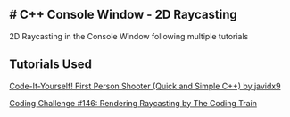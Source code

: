 ## # C++ Console Window - 2D Raycasting
2D Raycasting in the Console Window following multiple tutorials
## Tutorials Used
[Code-It-Yourself! First Person Shooter (Quick and Simple C++) by javidx9](https://youtu.be/xW8skO7MFYw)

[Coding Challenge #146: Rendering Raycasting by The Coding Train](https://youtu.be/vYgIKn7iDH8)

